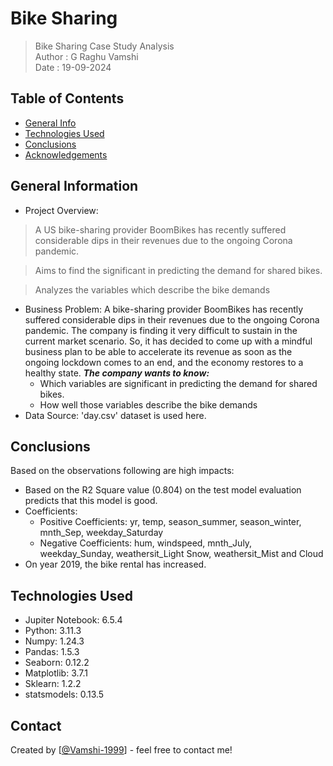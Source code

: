 # Bike Sharing
> Bike Sharing Case Study Analysis <br>
Author : G Raghu Vamshi <br>
Date : 19-09-2024

## Table of Contents
* [General Info](#general-information)
* [Technologies Used](#technologies-used)
* [Conclusions](#conclusions)
* [Acknowledgements](#acknowledgements)

<!-- You can include any other section that is pertinent to your problem -->

## General Information
- Project Overview:

> A US bike-sharing provider BoomBikes has recently suffered considerable dips in their revenues due to the ongoing Corona pandemic.

> Aims to find the significant in predicting the demand for shared bikes.

> Analyzes the variables which describe the bike demands

- Business Problem:
A bike-sharing provider BoomBikes has recently suffered considerable dips in their revenues due to the ongoing Corona pandemic. The company is finding it very difficult to sustain in the current market scenario. So, it has decided to come up with a mindful business plan to be able to accelerate its revenue as soon as the ongoing lockdown comes to an end, and the economy restores to a healthy state.
***The company wants to know:***
	- Which variables are significant in predicting the demand for shared bikes.
	- How well those variables describe the bike demands
- Data Source: 'day.csv' dataset is used here.

## Conclusions
Based on the observations following are high impacts:

- Based on the R2 Square value (0.804) on the test model evaluation predicts that this model is good.
- Coefficients:
	- Positive Coefficients: yr, temp, season_summer, season_winter, mnth_Sep, weekday_Saturday
	- Negative Coefficients: hum, windspeed, mnth_July, weekday_Sunday, weathersit_Light Snow, weathersit_Mist and Cloud
- On year 2019, the bike rental has increased.

<!-- You don't have to answer all the questions - just the ones relevant to your project. -->


## Technologies Used
- Jupiter Notebook: 6.5.4
- Python: 3.11.3
- Numpy: 1.24.3
- Pandas: 1.5.3
- Seaborn: 0.12.2
- Matplotlib: 3.7.1
- Sklearn: 1.2.2
- statsmodels: 0.13.5

<!-- As the libraries versions keep on changing, it is recommended to mention the version of library used in this project -->

## Contact
Created by [[@Vamshi-1999](https://github.com/Vamshi-1999)] - feel free to contact me!

<!-- Optional -->
<!-- ## License -->
<!-- This project is open source and available under the [... License](). -->

<!-- You don't have to include all sections - just the one's relevant to your project -->

